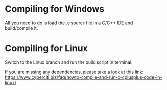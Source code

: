 # Compiling for Windows
All you need to do is load the .c source file in a C/C++ IDE and build/compile it.

# Compiling for Linux
Switch to the Linux branch and run the build script in terminal.

If you are missing any dependencies, please take a look at this link: https://www.cyberciti.biz/faq/howto-compile-and-run-c-cplusplus-code-in-linux/
